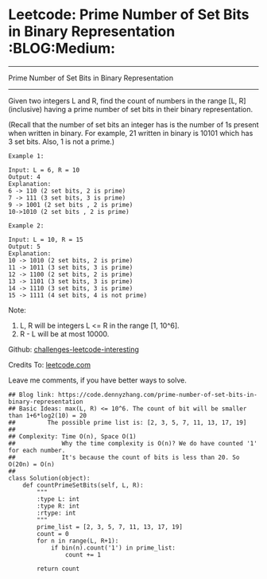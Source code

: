 # Leetcode: Prime Number of Set Bits in Binary Representation     :BLOG:Medium:


---

Prime Number of Set Bits in Binary Representation  

---

Given two integers L and R, find the count of numbers in the range [L, R] (inclusive) having a prime number of set bits in their binary representation.  

(Recall that the number of set bits an integer has is the number of 1s present when written in binary. For example, 21 written in binary is 10101 which has 3 set bits. Also, 1 is not a prime.)  

    Example 1:
    
    Input: L = 6, R = 10
    Output: 4
    Explanation:
    6 -> 110 (2 set bits, 2 is prime)
    7 -> 111 (3 set bits, 3 is prime)
    9 -> 1001 (2 set bits , 2 is prime)
    10->1010 (2 set bits , 2 is prime)

    Example 2:
    
    Input: L = 10, R = 15
    Output: 5
    Explanation:
    10 -> 1010 (2 set bits, 2 is prime)
    11 -> 1011 (3 set bits, 3 is prime)
    12 -> 1100 (2 set bits, 2 is prime)
    13 -> 1101 (3 set bits, 3 is prime)
    14 -> 1110 (3 set bits, 3 is prime)
    15 -> 1111 (4 set bits, 4 is not prime)

Note:  

1.  L, R will be integers L <= R in the range [1, 10^6].
2.  R - L will be at most 10000.

Github: [challenges-leetcode-interesting](https://github.com/DennyZhang/challenges-leetcode-interesting/tree/master/prime-number-of-set-bits-in-binary-representation)  

Credits To: [leetcode.com](https://leetcode.com/problems/prime-number-of-set-bits-in-binary-representation/description/)  

Leave me comments, if you have better ways to solve.  

    ## Blog link: https://code.dennyzhang.com/prime-number-of-set-bits-in-binary-representation
    ## Basic Ideas: max(L, R) <= 10^6. The count of bit will be smaller than 1+6*log2(10) = 20
    ##         The possible prime list is: [2, 3, 5, 7, 11, 13, 17, 19]
    ##
    ## Complexity: Time O(n), Space O(1)
    ##             Why the time complexity is O(n)? We do have counted '1' for each number.
    ##             It's because the count of bits is less than 20. So O(20n) = O(n)
    ##
    class Solution(object):
        def countPrimeSetBits(self, L, R):
            """
            :type L: int
            :type R: int
            :rtype: int
            """
            prime_list = [2, 3, 5, 7, 11, 13, 17, 19]
            count = 0
            for n in range(L, R+1):
                if bin(n).count('1') in prime_list:
                    count += 1
    
            return count
